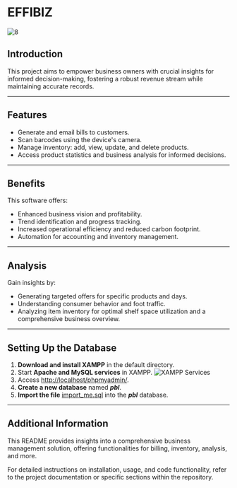 # EFFIBIZ

![8](https://github.com/ArunAK111/EFFIBIZ/assets/117448626/98a15685-c5e7-4bd1-ade9-69ca9d20413d)

## Introduction
This project aims to empower business owners with crucial insights for informed decision-making, fostering a robust revenue stream while maintaining accurate records.

---

## Features
- Generate and email bills to customers.
- Scan barcodes using the device's camera.
- Manage inventory: add, view, update, and delete products.
- Access product statistics and business analysis for informed decisions.

---

## Benefits
This software offers:
- Enhanced business vision and profitability.
- Trend identification and progress tracking.
- Increased operational efficiency and reduced carbon footprint.
- Automation for accounting and inventory management.

---

## Analysis
Gain insights by:
- Generating targeted offers for specific products and days.
- Understanding consumer behavior and foot traffic.
- Analyzing item inventory for optimal shelf space utilization and a comprehensive business overview.

---

## Setting Up the Database
1. **Download and install XAMPP** in the default directory.
2. Start **Apache and MySQL services** in XAMPP.
   ![XAMPP Services](https://user-images.githubusercontent.com/101919460/177002963-a72068a3-9b37-4d1e-a549-3708b3524ae8.png)
3. Access [http://localhost/phpmyadmin/](http://localhost/phpmyadmin/).
4. **Create a new database** named **_pbl_**.
5. **Import the file** [import_me.sql](https://github.com/sukhmani1303/Billing-and-Business-Management/blob/main/db/import_me.sql) into the **_pbl_** database.

---

## Additional Information
This README provides insights into a comprehensive business management solution, offering functionalities for billing, inventory, analysis, and more.

For detailed instructions on installation, usage, and code functionality, refer to the project documentation or specific sections within the repository.
